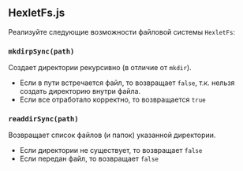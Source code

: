 ## HexletFs.js

Реализуйте следующие возможности файловой системы `HexletFs`:

### `mkdirpSync(path)`

Создает директории рекурсивно (в отличие от `mkdir`).

* Если в пути встречается файл, то возвращает `false`, т.к. нельзя создать директорию внутри файла.
* Если все отработало корректно, то возвращается `true`

### `readdirSync(path)`

Возвращает список файлов (и папок) указанной директории.

* Если директории не существует, то возвращает `false`
* Если передан файл, то возвращает `false`
